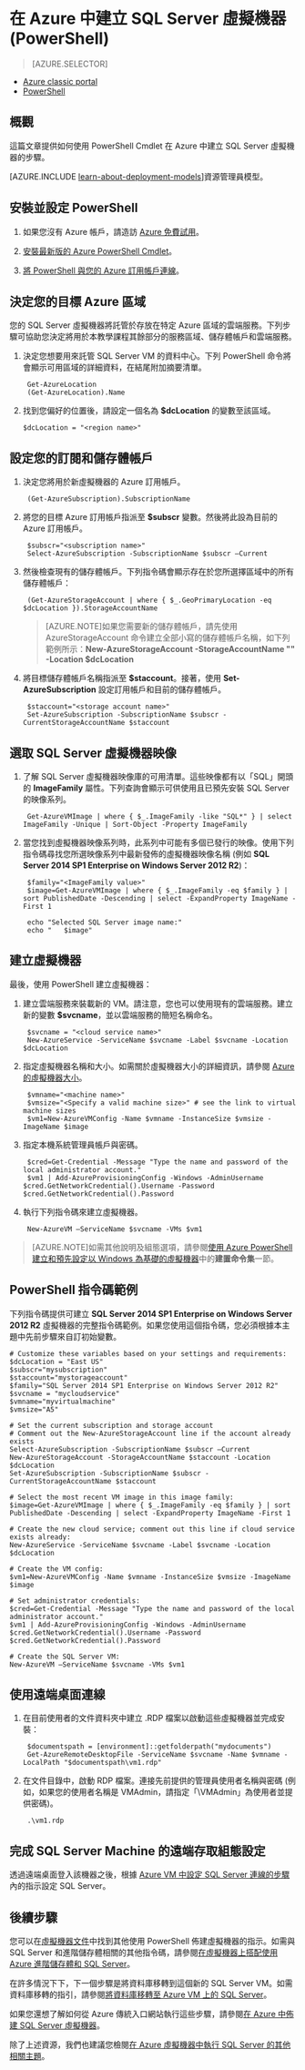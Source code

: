 <properties 
	pageTitle="以 PowerShell 建立 SQL Server 虛擬機器 | Microsoft Azure"
	description="提供使用 SQL Server 虛擬機器資源庫映像建立 Azure VM 的步驟和 PowerShell 指令碼。"
	services="virtual-machines"
	documentationCenter="na"
	authors="rothja"
	manager="jeffreyg"
	editor="monicar" 
	tags="azure-service-management"
	 />
<tags 
	ms.service="virtual-machines"
	ms.devlang="na"
	ms.topic="article"
	ms.tgt_pltfrm="vm-windows-sql-server"
	ms.workload="infrastructure-services"
	ms.date="08/26/2015"
	ms.author="jroth" />

# 在 Azure 中建立 SQL Server 虛擬機器 (PowerShell)

> [AZURE.SELECTOR]
- [Azure classic portal](virtual-machines-provision-sql-server.md)
- [PowerShell](virtual-machines-sql-server-create-vm-with-powershell.md)

## 概觀

這篇文章提供如何使用 PowerShell Cmdlet 在 Azure 中建立 SQL Server 虛擬機器的步驟。

[AZURE.INCLUDE [learn-about-deployment-models](../../includes/learn-about-deployment-models-classic-include.md)]資源管理員模型。


## 安裝並設定 PowerShell

1. 如果您沒有 Azure 帳戶，請造訪 [Azure 免費試用](https://azure.microsoft.com/pricing/free-trial/)。 
 
2. [安裝最新版的 Azure PowerShell Cmdlet](../powershell-install-configure.md/#how-to-install-azure-powershell)。

3. [將 PowerShell 與您的 Azure 訂用帳戶連線](../powershell-install-configure.md/#how-to-connect-to-your-subscription)。

## 決定您的目標 Azure 區域

您的 SQL Server 虛擬機器將託管於存放在特定 Azure 區域的雲端服務。下列步驟可協助您決定將用於本教學課程其餘部分的服務區域、儲存體帳戶和雲端服務。

1. 決定您想要用來託管 SQL Server VM 的資料中心。下列 PowerShell 命令將會顯示可用區域的詳細資料，在結尾附加摘要清單。

		Get-AzureLocation
		(Get-AzureLocation).Name

2.  找到您偏好的位置後，請設定一個名為 **$dcLocation** 的變數至該區域。

		$dcLocation = "<region name>"

## 設定您的訂閱和儲存體帳戶

1. 決定您將用於新虛擬機器的 Azure 訂用帳戶。

		(Get-AzureSubscription).SubscriptionName

1. 將您的目標 Azure 訂用帳戶指派至 **$subscr** 變數。然後將此設為目前的 Azure 訂用帳戶。

		$subscr="<subscription name>"
		Select-AzureSubscription -SubscriptionName $subscr –Current

1. 然後檢查現有的儲存體帳戶。下列指令碼會顯示存在於您所選擇區域中的所有儲存體帳戶：

		(Get-AzureStorageAccount | where { $_.GeoPrimaryLocation -eq $dcLocation }).StorageAccountName

	>[AZURE.NOTE]如果您需要新的儲存體帳戶，請先使用 AzureStorageAccount 命令建立全部小寫的儲存體帳戶名稱，如下列範例所示：**New-AzureStorageAccount -StorageAccountName "<storage account name>" -Location $dcLocation**

1. 將目標儲存體帳戶名稱指派至 **$staccount**。接著，使用 **Set-AzureSubscription** 設定訂用帳戶和目前的儲存體帳戶。

		$staccount="<storage account name>"
		Set-AzureSubscription -SubscriptionName $subscr -CurrentStorageAccountName $staccount

## 選取 SQL Server 虛擬機器映像

1. 了解 SQL Server 虛擬機器映像庫的可用清單。這些映像都有以「SQL」開頭的 **ImageFamily** 屬性。下列查詢會顯示可供使用且已預先安裝 SQL Server 的映像系列。

		Get-AzureVMImage | where { $_.ImageFamily -like "SQL*" } | select ImageFamily -Unique | Sort-Object -Property ImageFamily

1. 當您找到虛擬機器映像系列時，此系列中可能有多個已發行的映像。使用下列指令碼尋找您所選映像系列中最新發佈的虛擬機器映像名稱 (例如 **SQL Server 2014 SP1 Enterprise on Windows Server 2012 R2**)：

		$family="<ImageFamily value>"
		$image=Get-AzureVMImage | where { $_.ImageFamily -eq $family } | sort PublishedDate -Descending | select -ExpandProperty ImageName -First 1

		echo "Selected SQL Server image name:"
		echo "   $image"

## 建立虛擬機器

最後，使用 PowerShell 建立虛擬機器：

1. 建立雲端服務來裝載新的 VM。請注意，您也可以使用現有的雲端服務。建立新的變數 **$svcname**，並以雲端服務的簡短名稱命名。

		$svcname = "<cloud service name>"
		New-AzureService -ServiceName $svcname -Label $svcname -Location $dcLocation

2. 指定虛擬機器名稱和大小。如需關於虛擬機器大小的詳細資訊，請參閱 [Azure 的虛擬機器大小](virtual-machines-size-specs.md)。

		$vmname="<machine name>"
		$vmsize="<Specify a valid machine size>" # see the link to virtual machine sizes
		$vm1=New-AzureVMConfig -Name $vmname -InstanceSize $vmsize -ImageName $image

3. 指定本機系統管理員帳戶與密碼。

		$cred=Get-Credential -Message "Type the name and password of the local administrator account."
		$vm1 | Add-AzureProvisioningConfig -Windows -AdminUsername $cred.GetNetworkCredential().Username -Password $cred.GetNetworkCredential().Password

4. 執行下列指令碼來建立虛擬機器。

		New-AzureVM –ServiceName $svcname -VMs $vm1

>[AZURE.NOTE]如需其他說明及組態選項，請參閱[使用 Azure PowerShell 建立和預先設定以 Windows 為基礎的虛擬機器](virtual-machines-ps-create-preconfigure-windows-vms.md)中的**建置命令集**一節。

## PowerShell 指令碼範例

下列指令碼提供可建立 **SQL Server 2014 SP1 Enterprise on Windows Server 2012 R2** 虛擬機器的完整指令碼範例。如果您使用這個指令碼，您必須根據本主題中先前步驟來自訂初始變數。

	# Customize these variables based on your settings and requirements:
	$dcLocation = "East US"
	$subscr="mysubscription"
	$staccount="mystorageaccount"
	$family="SQL Server 2014 SP1 Enterprise on Windows Server 2012 R2"
	$svcname = "mycloudservice"
	$vmname="myvirtualmachine"
	$vmsize="A5" 
	
	# Set the current subscription and storage account
	# Comment out the New-AzureStorageAccount line if the account already exists
	Select-AzureSubscription -SubscriptionName $subscr –Current
	New-AzureStorageAccount -StorageAccountName $staccount -Location $dcLocation
	Set-AzureSubscription -SubscriptionName $subscr -CurrentStorageAccountName $staccount
	
	# Select the most recent VM image in this image family:
	$image=Get-AzureVMImage | where { $_.ImageFamily -eq $family } | sort PublishedDate -Descending | select -ExpandProperty ImageName -First 1
	
	# Create the new cloud service; comment out this line if cloud service exists already:
	New-AzureService -ServiceName $svcname -Label $svcname -Location $dcLocation
	
	# Create the VM config:
	$vm1=New-AzureVMConfig -Name $vmname -InstanceSize $vmsize -ImageName $image
	
	# Set administrator credentials:
	$cred=Get-Credential -Message "Type the name and password of the local administrator account."
	$vm1 | Add-AzureProvisioningConfig -Windows -AdminUsername $cred.GetNetworkCredential().Username -Password $cred.GetNetworkCredential().Password
	
	# Create the SQL Server VM:
	New-AzureVM –ServiceName $svcname -VMs $vm1
	 

## 使用遠端桌面連線

1. 在目前使用者的文件資料夾中建立 .RDP 檔案以啟動這些虛擬機器並完成安裝：

		$documentspath = [environment]::getfolderpath("mydocuments")
		Get-AzureRemoteDesktopFile -ServiceName $svcname -Name $vmname -LocalPath "$documentspath\vm1.rdp"

1. 在文件目錄中，啟動 RDP 檔案。連接先前提供的管理員使用者名稱與密碼 (例如，如果您的使用者名稱是 VMAdmin，請指定「\\VMAdmin」為使用者並提供密碼)。

		.\vm1.rdp

## 完成 SQL Server Machine 的遠端存取組態設定

透過遠端桌面登入該機器之後，根據 [Azure VM 中設定 SQL Server 連線的步驟](virtual-machines-sql-server-connectivity.md#steps-for-configuring-sql-server-connectivity-in-an-azure-vm)內的指示設定 SQL Server。

## 後續步驟

您可以在[虛擬機器文件](virtual-machines-ps-create-preconfigure-windows-vms.md)中找到其他使用 PowerShell 佈建虛擬機器的指示。如需與 SQL Server 和進階儲存體相關的其他指令碼，請參閱[在虛擬機器上搭配使用 Azure 進階儲存體和 SQL Server](virtual-machines-sql-server-use-premium-storage.md)。

在許多情況下下，下一個步驟是將資料庫移轉到這個新的 SQL Server VM。如需資料庫移轉的指引，請參閱[將資料庫移轉至 Azure VM 上的 SQL Server](virtual-machines-migrate-onpremises-database.md)。

如果您還想了解如何從 Azure 傳統入口網站執行這些步驟，請參閱[在 Azure 中佈建 SQL Server 虛擬機器](virtual-machines-provision-sql-server.md)。

除了上述資源，我們也建議您檢閱[在 Azure 虛擬機器中執行 SQL Server 的其他相關主題](virtual-machines-sql-server-infrastructure-services.md)。

<!---HONumber=AcomDC_1203_2015-->